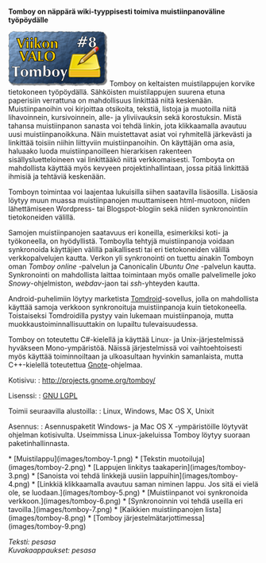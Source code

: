 <!--
Title: Tomboy
Week: 1x08
Number: 8
Date: 2011/02/20
Pageimage: valo8-Tomboy.png
Tags: Android,FreeBSD,Linux,Mac OS X,NetBSD,OpenBSD,Solaris,Windows,Apuohjelma,Muistiinpanot
-->

**Tomboy on näppärä wiki-tyyppisesti toimiva muistiinpanoväline
työpöydälle**

![](images/valo8-Tomboy.png "fig:valo8-Tomboy.png") Tomboy on keltaisten
muistilappujen korvike tietokoneen työpöydällä. Sähköisten
muistilappujen suurena etuna paperisiin verrattuna on mahdollisuus
linkittää niitä keskenään. Muistiinpanoihin voi kirjoittaa otsikoita,
tekstiä, listoja ja muotoilla niitä lihavoinnein, kursivoinnein, alle-
ja yliviivauksin sekä korostuksin. Mistä tahansa muistiinpanon sanasta
voi tehdä linkin, jota klikkaamalla avautuu uusi muistiinpanoikkuna.
Näin muistettavat asiat voi ryhmitellä järkevästi ja linkittää toisiin
niihin liittyviin muistiinpanoihin. On käyttäjän oma asia, haluaako
luoda muistiinpanoilleen hierarkisen rakenteen sisällysluetteloineen vai
linkittääkö niitä verkkomaisesti. Tomboyta on mahdollista käyttää myös
kevyeen projektinhallintaan, jossa pitää linkittää ihmisiä ja tehtäviä
keskenään.

Tomboyn toimintaa voi laajentaa lukuisilla siihen saatavilla lisäosilla.
Lisäosia löytyy muun muassa muistiinpanojen muuttamiseen html-muotoon,
niiden lähettämiseen Wordpress- tai Blogspot-blogiin sekä niiden
synkronointiin tietokoneiden välillä.

Samojen muistiinpanojen saatavuus eri koneilla, esimerkiksi koti- ja
työkoneella, on hyödyllistä. Tomboylla tehtyjä muistiinpanoja voidaan
synkronoida käyttäjien välillä paikallisesti tai eri tietokoneiden
välillä verkkopalvelujen kautta. Verkon yli synkronointi on tuettu
ainakin Tomboyn oman *Tomboy online* -palvelun ja Canonicalin *Ubuntu
One* -palvelun kautta. Synkronointi on mahdollista laittaa toimintaan
myös omalle palvelimelle joko *Snowy*-ohjelmiston, *webdav*-jaon tai
*ssh*-yhteyden kautta.

Android-puhelimiin löytyy marketista
[Tomdroid](https://launchpad.net/tomdroid)-sovellus, jolla on
mahdollista käyttää samoja verkkoon synkronoituja muistiinpanoja kuin
tietokoneella. Toistaiseksi Tomdroidilla pystyy vain lukemaan
muistiinpanoja, mutta muokkaustoiminnallisuuttakin on lupailtu
tulevaisuudessa.

Tomboy on toteutettu C#-kielellä ja käyttää Linux- ja
Unix-järjestelmissä hyväkseen Mono-ympäristöä. Näissä järjestelmissä voi
vaihtoehtoisesti myös käyttää toiminnoiltaan ja ulkoasultaan hyvinkin
samanlaista, mutta C++-kielellä toteutettua
[Gnote](http://live.gnome.org/Gnote)-ohjelmaa.

Kotisivu:
:    <http://projects.gnome.org/tomboy/>

Lisenssi:
:    [GNU LGPL](GNU_LGPL "wikilink")

Toimii seuraavilla alustoilla:
:    Linux, Windows, Mac OS X, Unixit

Asennus:
:    Asennuspaketit Windows- ja Mac OS X -ympäristöille löytyvät ohjelman kotisivulta. Useimmissa Linux-jakeluissa Tomboy löytyy suoraan paketinhallinnasta.

<div class="psgallery" markdown="1">
* [Muistilappu](images/tomboy-1.png)
* [Tekstin muotoiluja](images/tomboy-2.png)
* [Lappujen linkitys taakaperin](images/tomboy-3.png)
* [Sanoista voi tehdä linkkejä uusiin lappuihin](images/tomboy-4.png)
* [Linkkiä klikkaamalla avautuu saman niminen lappu. Jos sitä ei vielä ole, se luodaan.](images/tomboy-5.png)
* [Muistiinpanot voi synkronoida verkkoon.](images/tomboy-6.png)
* [Synkronoinnin voi tehdä useilla eri tavoilla.](images/tomboy-7.png)
* [Kaikkien muistiinpanojen lista](images/tomboy-8.png)
* [Tomboy järjestelmätarjottimessa](images/tomboy-9.png)
</div>

*Teksti: pesasa* <br />
*Kuvakaappaukset: pesasa*
